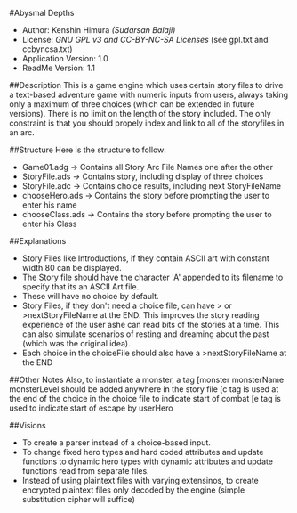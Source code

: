 #Abysmal Depths
* Author: Kenshin Himura *(Sudarsan Balaji)*
* License: *GNU GPL v3 and CC-BY-NC-SA Licenses* (see gpl.txt and ccbyncsa.txt)
* Application Version: 1.0
* ReadMe Version: 1.1

##Description
This is a game engine which uses certain story files to drive a text-based adventure game with numeric inputs from users, always taking only a maximum of three choices (which can be extended in future versions). There is no limit on the length of the story included. The only constraint is that you should propely index and link to all of the storyfiles in an arc.

##Structure
Here is the structure to follow:
* Game01.adg -> Contains all Story Arc File Names one after the other
* StoryFile.ads -> Contains story, including display of three choices
* StoryFile.adc -> Contains choice results, including next StoryFileName
* chooseHero.ads -> Contains the story before prompting the user to enter his name
* chooseClass.ads -> Contains the story before prompting the user to enter his Class

##Explanations
* Story Files like Introductions, if they contain ASCII art with constant width 80 can be displayed.
* The Story file should have the character 'A' appended to its filename to specify that its an ASCII Art file.
* These will have no choice by default.
* Story Files, if they don't need a choice file, can have > or >nextStoryFileName at the END. This improves the story reading experience of the user ashe can read bits of the stories at a time. This can also simulate scenarios of resting and dreaming about the past (which was the original idea).
* Each choice in the choiceFile should also have a >nextStoryFileName at the END

##Other Notes
Also, to instantiate a monster, a tag
[monster monsterName monsterLevel
should be added anywhere in the story file
[c tag is used at the end of the choice in the choice file to indicate start of combat
[e tag is used to indicate start of escape by userHero

##Visions
* To create a parser instead of a choice-based input.
* To change fixed hero types and hard coded attributes and update functions to dynamic hero types with dynamic attributes and update functions read from separate files.
* Instead of using plaintext files with varying extensinos, to create encrypted plaintext files only decoded by the engine (simple substitution cipher will suffice)